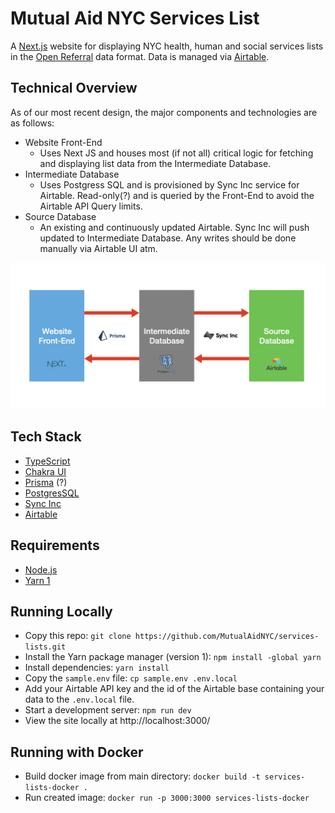 # Mutual Aid NYC Services List
A [Next.js](https://nextjs.org) website for displaying NYC health, human and social services lists in the [Open Referral](https://openreferral.org) data format. Data is managed via [Airtable](https://airtable.com).

## Technical Overview
As of our most recent design, the major components and technologies are as follows: 
* Website Front-End
  * Uses Next JS and houses most (if not all) critical logic for fetching and displaying list data from the Intermediate Database. 
* Intermediate Database
  * Uses Postgress SQL and is provisioned by Sync Inc service for Airtable. Read-only(?) and is queried by the Front-End to avoid the Airtable API Query limits. 
* Source Database
  * An existing and continuously updated Airtable. Sync Inc will push updated to Intermediate Database. Any writes should be done manually via Airtable UI atm. 

![Component Diagram](images/component_diagram.png)

## Tech Stack
- [TypeScript](https://www.typescriptlang.org)
- [Chakra UI](https://chakra-ui.com) 
- [Prisma](https://www.prisma.io/) (?)
- [PostgresSQL](https://www.postgresql.org/)
- [Sync Inc](https://syncinc.so/)
- [Airtable](https://airtable.com)

## Requirements
- [Node.js](https://nodejs.org/en/)
- [Yarn 1](https://classic.yarnpkg.com/lang/en/)

## Running Locally
- Copy this repo: `git clone https://github.com/MutualAidNYC/services-lists.git`
- Install the Yarn package manager (version 1): `npm install -global yarn`
- Install dependencies: `yarn install`
- Copy the `sample.env` file: `cp sample.env .env.local`
- Add your Airtable API key and the id of the Airtable base containing your data to the `.env.local` file.
- Start a development server: `npm run dev`
- View the site locally at http://localhost:3000/

## Running with Docker
- Build docker image from main directory: `docker build -t services-lists-docker . `
- Run created image: `docker run -p 3000:3000 services-lists-docker`
